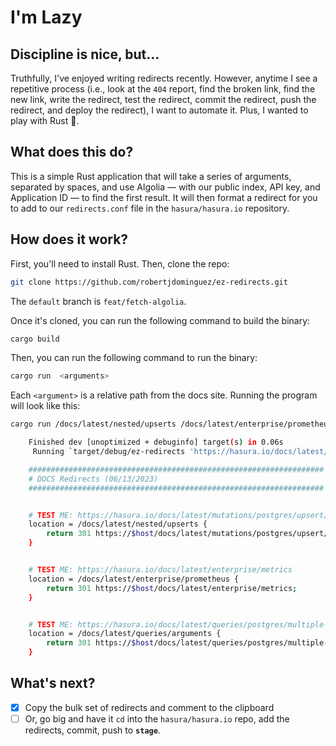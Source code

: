 # I'm Lazy

## Discipline is nice, but...

Truthfully, I've enjoyed writing redirects recently. However, anytime I see a repetitive process (i.e., look at the
`404` report, find the broken link, find the new link, write the redirect, test the redirect, commit the redirect, push
the redirect, and deploy the redirect), I want to automate it. Plus, I wanted to play with Rust 🦀.

## What does this do?

This is a simple Rust application that will take a series of arguments, separated by spaces, and use Algolia — with our
public index, API key, and Application ID — to find the first result. It will then format a redirect for you to add to
our `redirects.conf` file in the `hasura/hasura.io` repository.

## How does it work?

First, you'll need to install Rust. Then, clone the repo:

```bash
git clone https://github.com/robertjdominguez/ez-redirects.git
```

The `default` branch is `feat/fetch-algolia`.

Once it's cloned, you can run the following command to build the binary:

```bash
cargo build
```

Then, you can run the following command to run the binary:

```bash
cargo run  <arguments>
```

Each `<argument>` is a relative path from the docs site. Running the program will look like this:

```bash
cargo run /docs/latest/nested/upserts /docs/latest/enterprise/prometheus /docs/latest/queries/arguments

    Finished dev [unoptimized + debuginfo] target(s) in 0.06s
     Running `target/debug/ez-redirects 'https://hasura.io/docs/latest/nested/upserts' 'https://hasura.io/docs/latest/enterprise/prometheus' 'https://hasura.io/docs/latest/queries/arguments'`

    ##################################################################
    # DOCS Redirects (06/13/2023)
    ##################################################################


    # TEST ME: https://hasura.io/docs/latest/mutations/postgres/upsert/#upsert-in-nested-mutations
    location = /docs/latest/nested/upserts {
        return 301 https://$host/docs/latest/mutations/postgres/upsert/#upsert-in-nested-mutations;
    }


    # TEST ME: https://hasura.io/docs/latest/enterprise/metrics
    location = /docs/latest/enterprise/prometheus {
        return 301 https://$host/docs/latest/enterprise/metrics;
    }


    # TEST ME: https://hasura.io/docs/latest/queries/postgres/multiple-arguments
    location = /docs/latest/queries/arguments {
        return 301 https://$host/docs/latest/queries/postgres/multiple-arguments;
    }
```

## What's next?

- [x] Copy the bulk set of redirects and comment to the clipboard
- [ ] Or, go big and have it `cd` into the `hasura/hasura.io` repo, add the redirects, commit, push to **`stage`**.

